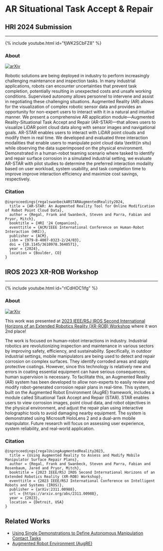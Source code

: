 # AR Situational Task Accept & Repair

## HRI 2024 Submission
---

{% include youtube.html id="fjWK2SCbFZ8" %}

### About
[![arXiv](https://img.shields.io/badge/doi-10.1145/3610978.3640571-blue.svg)](https://doi.org/10.1145/3610978.3640571)

Robotic solutions are being deployed in industry to perform increasingly challenging maintenance and inspection tasks. In many industrial applications, robots can encounter uncertainties that prevent task completion, potentially resulting in unexpected costs and unsafe working conditions. Supervised autonomy allows personnel to intervene and assist in negotiating these challenging situations. Augmented Reality (AR) allows for the visualization of complex robotic sensor data and provides an opportunity for non-expert users to interact with it in a natural and intuitive manner. We present a comprehensive AR application module—Augmented Reality-Situational Task Accept and Repair (AR-STAR)—that allows users to visualize LiDAR point cloud data along with sensor images and navigational goals. AR-STAR enables users to interact with LiDAR point clouds and modify them in real time. We developed and evaluated three interaction modalities that enable users to manipulate point cloud data \textit{in situ} while observing the data superimposed on the physical environment. Demonstrated in a human-robot teaming scenario where tasked to identify and repair surface corrosion in a simulated industrial setting, we evaluate AR-STAR with pilot studies to determine the preferred interaction modality based on user workload, system usability, and task completion time to improve improve interaction efficiency and maximize cost savings, respectively.


### Citation
```
@inproceedings{regalswanbeckARSTARAugmentedReality2024,
  title = {AR-STAR: An Augmented Reality Tool for Online Modification of Robot Point Cloud Data},
  author = {Regal, Frank and Swanbeck, Steven and Parra, Fabian and Pryor, Mitch},
  booktitle = {HRI '24 Companion},
  eventtitle = {ACM/IEEE International Conference on Human-Robot Interaction (HRI)},
  publisher = {ACM},
  isbn = {979-8-4007-0323-2/24/03},
  doi = {10.1145/3610978.3640571},
  year = {2024},
  location = {Boulder, CO}
}
```

## IROS 2023 XR-ROB Workshop
---

{% include youtube.html id="rlCdHOC1ifg" %}

### About
[![arXiv](https://img.shields.io/badge/arxiv-2311.00988-blue.svg)](https://arxiv.org/abs/2311.00988)

This work was presented at [2023 IEEE/RSJ IROS Second International Horizons of an Extended Robotics Reality (XR-ROB) Workshop](https://sites.google.com/view/xr-robotics-iros2023/) where it won 2nd place! 

The work is focused on human-robot interactions in industry. Industrial robotics are revolutionizing inspection and maintenance in various sectors by improving safety, efficiency, and sustainability. Specifically, in outdoor industrial settings, mobile manipulators are being used to detect and repair corrosion on complex surfaces. They identify corroded areas and apply protective coatings. However, since this technology is relatively new and errors in coating essential equipment can have serious consequences, human supervision is necessary. To facilitate this, an Augmented Reality (AR) system has been developed to allow non-experts to easily review and modify robot-generated corrosion repair plans in real-time. This system, built on the Augmented Robot Environment (AugRE) framework, includes a module called Situational Task Accept and Repair (STAR). STAR enables users to view corrosion images, point cloud data, and robot objectives in the physical environment, and adjust the repair plan using interactive holographic tools to avoid damaging nearby equipment. The system is demonstrated using Microsoft HoloLens 2 and a dual-arm mobile manipulator. Future research will focus on assessing user experience, system reliability, and real-world application.

### Citation
```
@inproceedings{regalUsingAugmentedReality2023,
  title = {Using Augmented Reality to Assess and Modify Mobile Manipulator Surface Repair Plans},
  author = {Regal, Frank and Swanbeck, Steven and Parra, Fabian and Rosenbaum, Jared and Pryor, Mitch},
  booktitle = {2023 IEEE/RSJ IROS Second International Horizons of an Extended Robotics Reality (XR-ROB) Workshop},
  eventtitle = {2023 IEEE/RSJ International Conference on Intelligent Robots and Systems (IROS)},
  publisher = {arXiv:2311.00988},
  url = {https://arxiv.org/abs/2311.00988},
  year = {2023},
  location = {Detroit, USA}
}
```

## Related Works
* [Using Single Demonstrations to Define Autonomous Manipulation
  Contact Tasks](https://utnuclearroboticspublic.github.io/ar-affordances/)
* [Augmented Robot Environment (AugRE)](https://utnuclearroboticspublic.github.io/Augmented-Robot-Environment/)
